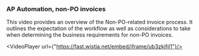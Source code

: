 ### AP Automation, non-PO invoices

This video provides an overview of the Non-PO-related invoice process. It outlines the expectation of the workflow as well as considerations to take when determining the business requirements for non-PO invoices. 

<VideoPlayer url={"https://fast.wistia.net/embed/iframe/ub3zkjfil1"}/>
